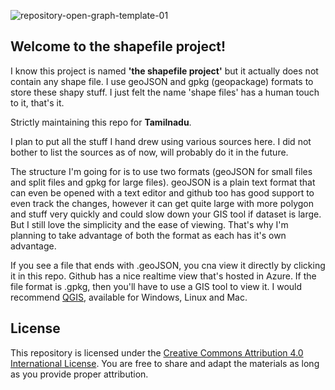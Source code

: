 ![repository-open-graph-template-01](https://github.com/karthi209/the-shapefile-project/assets/63890769/4720e71e-f8aa-4aad-b9a5-bf201958b55b)

## Welcome to the shapefile project!
I know this project is named **'the shapefile project'** but it actually does not contain any shape file. I use geoJSON and gpkg (geopackage) formats to store these shapy stuff. I just felt the name 'shape files' has a human touch to it, that's it.

Strictly maintaining this repo for **Tamilnadu**.

I plan to put all the stuff I hand drew using various sources here. I did not bother to list the sources as of now, will probably do it in the future.

The structure I'm going for is to use two formats (geoJSON for small files and split files and gpkg for large files). geoJSON is a plain text format that can even be opened with a text editor and github too has good support to even track the changes, however it can get quite large with more polygon and stuff very quickly and could slow down your GIS tool if dataset is large. But I still love the simplicity and the ease of viewing. That's why I'm planning to take advantage of both the format as each has it's own advantage.

If you see a file that ends with .geoJSON, you cna view it directly by clicking it in this repo. Github has a nice realtime view that's hosted in Azure. If the file format is .gpkg, then you'll have to use a GIS tool to view it. I would recommend [QGIS](https://qgis.org/), available for Windows, Linux and Mac.

## License

This repository is licensed under the [Creative Commons Attribution 4.0 International License](https://creativecommons.org/licenses/by/4.0/). You are free to share and adapt the materials as long as you provide proper attribution.
